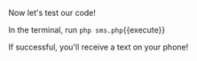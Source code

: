 Now let's test our code!

In the terminal, run `php sms.php`{{execute}}

If successful, you'll receive a text on your phone!
